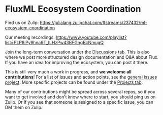 # FluxML Ecosystem Coordination

Find us on Zulip: https://julialang.zulipchat.com/#streams/237432/ml-ecosystem-coordination

Our meeting recordings: https://www.youtube.com/playlist?list=PLP8iPy9hna6T_ILHzPw43BFGngBcNmugQ

Join the long-term conversation under the [Discussions tab](https://github.com/JuliaCommunity/ML-Coordination-Tracker/discussions). This is also where we post more structured design documentation and Q&A about Flux. If you have an idea for improving the ecosystem, you can post it there.

This is still very much a work in progress, and **we welcome all contributions**! For a list of issues and action points, see the [general issues project](https://github.com/JuliaCommunity/ML-Coordination-Tracker/projects/5). More specific projects can be found under the [Projects tab](https://github.com/JuliaCommunity/ML-Coordination-Tracker/projects).

Many of our contributions might be spread across several repos, so if you want to get involved and don't know where to start, you should ping us on Zulip. Or if you see that someone is assigned to a specific issue, you can DM them on Zulip.
